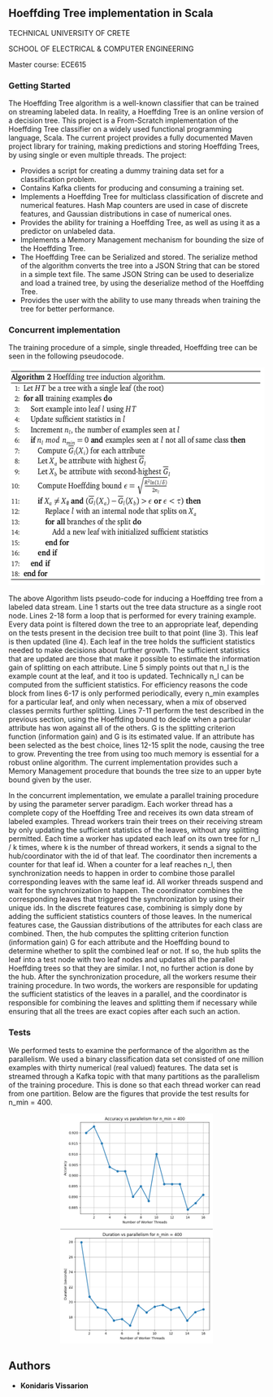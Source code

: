 

## Hoeffding Tree implementation in Scala

TECHNICAL UNIVERSITY OF CRETE

SCHOOL OF ELECTRICAL & COMPUTER ENGINEERING

Master course: ECE615


### Getting Started

The Hoeffding Tree algorithm is a well-known classifier that can be trained on streaming labeled data. In reality, a 
Hoeffding Tree is an online version of a decision tree. This project is a From-Scratch implementation of the Hoeffding 
Tree classifier on a widely used functional programming language, Scala. The current project provides a fully documented 
Maven project library for training, making predictions and storing Hoeffding Trees, by using single or even multiple 
threads. The project:

* Provides a script for creating a dummy training data set for a classification problem.
* Contains Kafka clients for producing and consuming a training set.
* Implements a Hoeffding Tree for multiclass classification of discrete and numerical features. Hash Map counters are 
used in case of discrete features, and Gaussian distributions in case of numerical ones.
* Provides the ability for training a Hoeffding Tree, as well as using it as a predictor on unlabeled data.
* Implements a Memory Management mechanism for bounding the size of the Hoeffding Tree.
* The Hoeffding Tree can be Serialized and stored. The serialize method of the algorithm converts the tree into a JSON 
String that can be stored in a simple text file. The same JSON String can be used to deserialize and load a trained tree, 
by using the deserialize method of the Hoeffding Tree.
* Provides the user with the ability to use many threads when training the tree for better performance.
 

### Concurrent implementation
 
The training procedure of a simple, single threaded, Hoeffding tree can be seen in the following pseudocode.

<p align="center">
  <img width="579" height="429" src="https://github.com/ArisKonidaris/HoeffdingTrees/blob/master/HoeffdingTreePseudocode.png">
</p>

The above Algorithm  lists pseudo-code for inducing a Hoeffding tree from a labeled data stream. Line 1 starts out the 
tree data structure as a single root node. Lines 2-18 form a loop that is performed for every training example. Every 
data point is filtered down the tree to an appropriate leaf, depending on the tests present in the decision tree built 
to that point (line 3). This leaf is then updated (line 4). Each leaf in the tree holds the sufficient statistics needed 
to make decisions about further growth. The sufficient statistics that are updated are those that make it possible to 
estimate the information gain of splitting on each attribute. Line 5 simply points out that n_l is the example count at 
the leaf, and it too is updated. Technically n_l can be computed from the sufficient statistics. For efficiency reasons 
the code block from lines 6-17 is only performed periodically, every n_min examples for a particular leaf, and only when 
necessary, when a mix of observed classes permits further splitting. Lines 7-11 perform the test described in the 
previous section, using the Hoeffding bound to decide when a particular attribute has won against all of the others. G 
is the splitting criterion function (information gain) and G is its estimated value. If an attribute has been selected 
as the best choice, lines 12-15 split the node, causing the tree to grow. Preventing the tree from using too much memory
is essential for a robust online algorithm. The current implementation provides such a Memory Management procedure that 
bounds the tree size to an upper byte bound given by the user.

In the concurrent implementation, we emulate a parallel training procedure by using the parameter server paradigm. Each 
worker thread has a complete copy of the Hoeffding Tree and receives its own data stream of labeled examples. Thread
workers train their trees on their receiving stream by only updating the sufficient statistics of the leaves, without 
any splitting permitted. Each time a worker has updated each leaf on its own tree for n_l / k times, where k is the 
number of thread workers, it sends a signal to the hub/coordinator with the id of that leaf. The coordinator then 
increments a counter for that leaf id. When a counter for a leaf reaches n_l, then synchronization needs to happen in 
order to combine those parallel corresponding leaves with the same leaf id. All worker threads suspend and wait for the 
synchronization to happen. The coordinator combines the corresponding leaves that triggered the synchronization by using
their unique ids. In the discrete features case, combining is simply done by adding the sufficient statistics counters 
of those leaves. In the numerical features case, the Gaussian distributions of the attributes for each class are 
combined. Then, the hub computes the splitting criterion function (information gain) G for each attribute and the 
Hoeffding bound to determine whether to split the combined leaf or not. If so, the hub splits the leaf into a test node 
with two leaf nodes and updates all the parallel Hoeffding trees so that they are similar. I not, no further action is 
done by the hub. After the synchronization procedure, all the workers resume their training procedure. In two words, the
workers are responsible for updating the sufficient statistics of the leaves in a parallel, and the coordinator is 
responsible for combining the leaves and splitting them if necessary while ensuring that all the trees are exact copies 
after each such an action. 


### Tests
We performed tests to examine the performance of the algorithm as the parallelism. We used a binary classification data
set consisted of one million examples with thirty numerical (real valued) features. The data set is streamed through a 
Kafka topic with that many partitions as the parallelism of the training procedure. This is done so that each thread 
worker can read from one partition. Below are the figures that provide the test results for n_min = 400.

<p align="center">
  <img src="https://github.com/ArisKonidaris/HoeffdingTrees/blob/master/Accuracy_vs_Parallelism.png" width="300" />
  <img src="https://github.com/ArisKonidaris/HoeffdingTrees/blob/master/Duration_vs_Parallelism.png" width="300" /> 
</p>

## Authors
* **Konidaris Vissarion**
